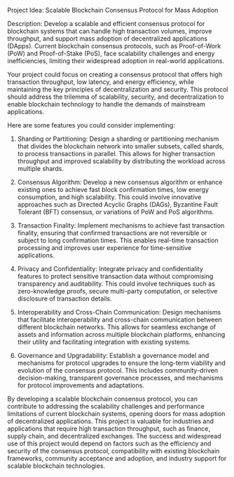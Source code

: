 
Project Idea: Scalable Blockchain Consensus Protocol for Mass Adoption

Description:
Develop a scalable and efficient consensus protocol for blockchain systems that can handle high transaction volumes, improve throughput, and support mass adoption of decentralized applications (DApps). Current blockchain consensus protocols, such as Proof-of-Work (PoW) and Proof-of-Stake (PoS), face scalability challenges and energy inefficiencies, limiting their widespread adoption in real-world applications.

Your project could focus on creating a consensus protocol that offers high transaction throughput, low latency, and energy efficiency, while maintaining the key principles of decentralization and security. This protocol should address the trilemma of scalability, security, and decentralization to enable blockchain technology to handle the demands of mainstream applications.

Here are some features you could consider implementing:

1. Sharding or Partitioning: Design a sharding or partitioning mechanism that divides the blockchain network into smaller subsets, called shards, to process transactions in parallel. This allows for higher transaction throughput and improved scalability by distributing the workload across multiple shards.

2. Consensus Algorithm: Develop a new consensus algorithm or enhance existing ones to achieve fast block confirmation times, low energy consumption, and high scalability. This could involve innovative approaches such as Directed Acyclic Graphs (DAGs), Byzantine Fault Tolerant (BFT) consensus, or variations of PoW and PoS algorithms.

3. Transaction Finality: Implement mechanisms to achieve fast transaction finality, ensuring that confirmed transactions are not reversible or subject to long confirmation times. This enables real-time transaction processing and improves user experience for time-sensitive applications.

4. Privacy and Confidentiality: Integrate privacy and confidentiality features to protect sensitive transaction data without compromising transparency and auditability. This could involve techniques such as zero-knowledge proofs, secure multi-party computation, or selective disclosure of transaction details.

5. Interoperability and Cross-Chain Communication: Design mechanisms that facilitate interoperability and cross-chain communication between different blockchain networks. This allows for seamless exchange of assets and information across multiple blockchain platforms, enhancing their utility and facilitating integration with existing systems.

6. Governance and Upgradability: Establish a governance model and mechanisms for protocol upgrades to ensure the long-term viability and evolution of the consensus protocol. This includes community-driven decision-making, transparent governance processes, and mechanisms for protocol improvements and adaptations.

By developing a scalable blockchain consensus protocol, you can contribute to addressing the scalability challenges and performance limitations of current blockchain systems, opening doors for mass adoption of decentralized applications. This project is valuable for industries and applications that require high transaction throughput, such as finance, supply chain, and decentralized exchanges. The success and widespread use of this project would depend on factors such as the efficiency and security of the consensus protocol, compatibility with existing blockchain frameworks, community acceptance and adoption, and industry support for scalable blockchain technologies.